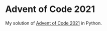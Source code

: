 # Advent of Code 2021
My solution of [Advent of Code 2021](https://adventofcode.com/2021) in Python.